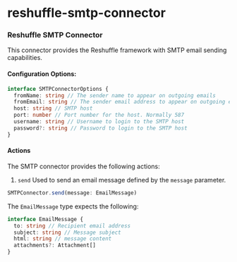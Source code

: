  # reshuffle-smtp-connector

### Reshuffle SMTP Connector

This connector provides the Reshuffle framework with SMTP email sending capabilities.

#### Configuration Options:
```typescript
interface SMTPConnectorOptions {
  fromName: string // The sender name to appear on outgoing emails
  fromEmail: string // The sender email address to appear on outgoing emails
  host: string // SMTP host
  port: number // Port number for the host. Normally 587
  username: string // Username to login to the SMTP host
  password?: string // Password to login to the SMTP host
}
```
#### Actions
The SMTP connector provides the following actions:

1. `send`
Used to send an email message defined by the `message` parameter.
```typescript
SMTPConnector.send(message: EmailMessage)
``` 
The `EmailMessage` type expects the following:
```typescript
interface EmailMessage {
  to: string // Recipient email address
  subject: string // Message subject
  html: string // message content
  attachments?: Attachment[]
}
```
